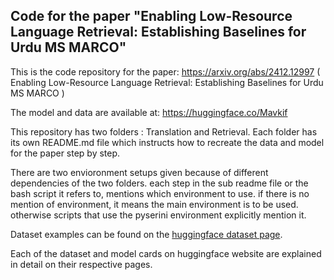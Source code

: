 ## Code for the paper "Enabling Low-Resource Language Retrieval: Establishing Baselines for Urdu MS MARCO" 

This is the code repository for the paper:
https://arxiv.org/abs/2412.12997
( Enabling Low-Resource Language Retrieval: Establishing Baselines for Urdu MS MARCO )

The model and data are available at:
https://huggingface.co/Mavkif

This repository has two folders :
Translation and Retrieval.
Each folder has its own README.md file which instructs how to recreate the data and model for the paper step by step.

There are two envioronment setups given because of different dependencies of the two folders.
each step in the sub readme file or the bash script it refers to, mentions which environment to use. if there is no mention of environment, it means the main environment is to be used. otherwise scripts that use the pyserini environment explicitly mention it.

Dataset examples can be found on the [huggingface dataset page](https://huggingface.co/datasets/urdu_msmarco).

Each of the dataset and model cards on huggingface website are explained in detail on their respective pages.
